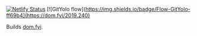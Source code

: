 [![Netlify Status](https://api.netlify.com/api/v1/badges/8f857d1f-c68f-424f-a4d2-b473fc4ccddb/deploy-status)](https://app.netlify.com/sites/domfyi/deploys) [![GitYolo flow](https://img.shields.io/badge/Flow-GitYolo-ff69b4](https://dom.fyi/2019.240)

Builds [dom.fyi](https://domfyi.netlify.com).
